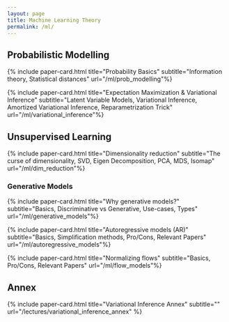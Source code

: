 ```yaml
---
layout: page
title: Machine Learning Theory
permalink: /ml/
---
```


<!-- This page contains explanations of diverse ML topics we found interesting. -->

## Probabilistic Modelling

{% include paper-card.html
title="Probability Basics"
subtitle="Information theory, Statistical distances"
url="/ml/prob_modelling"%}

{% include paper-card.html
title="Expectation Maximization & Variational Inference"
subtitle="Latent Variable Models, Variational Inference, Amortized Variational Inference, Reparametrization Trick"
url="/ml/variational_inference"%}

## Unsupervised Learning

{% include paper-card.html
title="Dimensionality reduction"
subtitle="The curse of dimensionality, SVD, Eigen Decomposition, PCA, MDS, Isomap"
url="/ml/dim_reduction"%}

### Generative Models

{% include paper-card.html
title="Why generative models?"
subtitle="Basics, Discriminative vs Generative, Use-cases, Types"
url="/ml/generative_models"%}

{% include paper-card.html
title="Autoregressive models (AR)"
subtitle="Basics, Simplification methods, Pro/Cons, Relevant Papers"
url="/ml/autoregressive_models"%}

{% include paper-card.html
title="Normalizing flows"
subtitle="Basics, Pro/Cons, Relevant Papers"
url="/ml/flow_models"%}

## Annex

{% include paper-card.html title="Variational Inference Annex" subtitle="" url="/lectures/variational_inference_annex"   %}